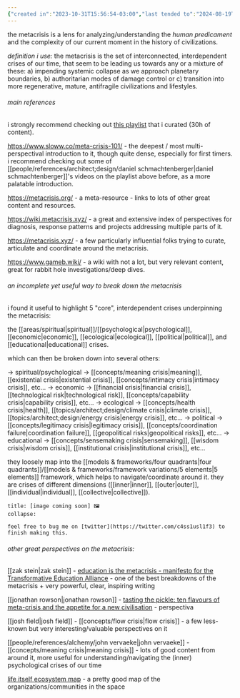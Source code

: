 ```yaml
---
{"created in":"2023-10-31T15:56:54-03:00","last tended to":"2024-08-19T03:05:41-03:00","dg-publish":true,"aliases":["personal and civilizational crises","systemic crises"],"tags":["🌿","concept","metacrisis"],"relevancescore":98,"permalink":"/concepts/metacrisis/","dgPassFrontmatter":true,"created":"2023-10-31T15:56:54.956-03:00","updated":"2024-08-19T03:05:41.374-03:00"}
---
```


the metacrisis is a lens for analyzing/understanding the *human predicament* and the complexity of our current moment in the history of civilizations.

*definition i use:* the metacrisis is the set of interconnected, interdependent crises of our time, that seem to be leading us towards any or a mixture of these: a) impending systemic collapse as we approach planetary boundaries, b) authoritarian modes of damage control or c) transition into more regenerative, mature, antifragile civilizations and lifestyles.

###### main references

i strongly recommend checking out [this playlist](https://www.youtube.com/playlist?list=PLj8H7uBaUwDvd18QrEPugPMD5Z6Y0W-vB) that i curated (30h of content).

https://www.sloww.co/meta-crisis-101/ - the deepest / most multi-perspectival introduction to it, though quite dense, especially for first timers. i recommend checking out some of [[people/references/architect;design/daniel schmachtenberger\|daniel schmachtenberger]]'s videos on the playlist above before, as a more palatable introduction.

https://metacrisis.org/ - a meta-resource - links to lots of other great content and resources.

https://wiki.metacrisis.xyz/ - a great and extensive index of perspectives for diagnosis, response patterns and projects addressing multiple parts of it.

https://metacrisis.xyz/ - a few particularly influential folks trying to curate, articulate and coordinate around the metacrisis.

https://www.gameb.wiki/ - a wiki with not a lot, but very relevant content, great for rabbit hole investigations/deep dives.

###### an incomplete yet useful way to break down the metacrisis

i found it useful to highlight 5 "core", interdependent crises underpinning the metacrisis:

the [[areas/spiritual\|spiritual]]/[[psychological\|psychological]], [[economic\|economic]], [[ecological\|ecological]], [[political\|political]], and [[educational\|educational]] crises.

which can then be broken down into several others:

-> spiritual/psychological -> [[concepts/meaning crisis\|meaning]], [[existential crisis\|existential crisis]], [[concepts/intimacy crisis\|intimacy crisis]], etc...
-> economic -> [[financial crisis\|financial crisis]], [[technological risk\|technological risk]], [[concepts/capability crisis\|capability crisis]], etc...
-> ecological -> [[concepts/health crisis\|health]], [[topics/architect;design/climate crisis\|climate crisis]], [[topics/architect;design/energy crisis\|energy crisis]], etc...
-> political -> [[concepts/legitimacy crisis\|legitimacy crisis]], [[concepts/coordination failure\|coordination failure]], [[geopolitical risks\|geopolitical risks]], etc...
-> educational -> [[concepts/sensemaking crisis\|sensemaking]], [[wisdom crisis\|wisdom crisis]], [[institutional crisis\|institutional crisis]], etc...

they loosely map into the [[models & frameworks/four quadrants\|four quadrants]]/[[models & frameworks/framework variations/5 elements\|5 elements]] framework, which helps to navigate/coordinate around it. they are crises of different dimensions ([[inner\|inner]], [[outer\|outer]], [[individual\|individual]], [[collective\|collective]]).

```ad-warning
title: [image coming soon] 🖼
collapse:

feel free to bug me on [twitter](https://twitter.com/c4ss1usl1f3) to finish making this.
```

###### other great perspectives on the metacrisis:

[[zak stein\|zak stein]] - [education is the metacrisis - manifesto for the Transformative Education Alliance](https://systems-souls-society.com/education-is-the-metacrisis/) - one of the best breakdowns of the metacrisis + very powerful, clear, inspiring writing

[[jonathan rowson\|jonathan rowson]] - [tasting the pickle: ten flavours of meta-crisis and the appetite for a new civilisation](https://systems-souls-society.com/tasting-the-pickle-ten-flavours-of-meta-crisis-and-the-appetite-for-a-new-civilisation/) - perspectiva

[[josh field\|josh field]] - [[concepts/flow crisis\|flow crisis]] - a few less-known but very interesting/valuable perspectives on it

[[people/references/alchemy/john vervaeke\|john vervaeke]] - [[concepts/meaning crisis\|meaning crisis]] - lots of good content from around it, more useful for understanding/navigating the (inner) psychological crises of our time

[life itself ecosystem map](https://ecosystem.lifeitself.us/) - a pretty good map of the organizations/communities in the space